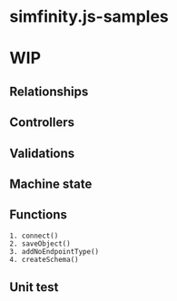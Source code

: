# simfinity.js-samples

# WIP

## Relationships

## Controllers

## Validations 

## Machine state

## Functions
    1. connect()
    2. saveObject()
    3. addNoEndpointType()
    4. createSchema()

## Unit test